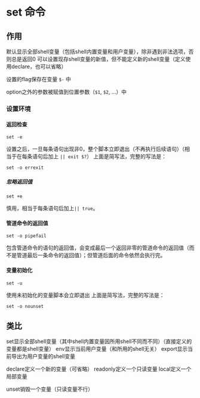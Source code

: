 # set 命令

## 作用
默认显示全部shell变量（包括shell内置变量和用户变量），除非遇到非法选项，否则总是返回0
可以设置现存shell变量的新值，但不能定义新的shell变量（定义使用declare，也可以省略）

设置的flag保存在变量 `$-` 中

option之外的参数被赋值到位置参数（`$1`, `$2`, ...）中

### 设置环境
#### 返回检查
```
set -e
```
设置之后，一旦每条语句出现非0，整个脚本立即退出（不再执行后续语句）（相当于在每条语句后加上 `|| exit $?`）
上面是简写法，完整的写法是：
```
set -o errexit
```

##### 忽略返回值
```
set +e
```
慎用，相当于每条语句后加上`|| true`。

#### 管道命令的返回值
```
set -o pipefail
```
包含管道命令的语句的返回值，会变成最后一个返回非零的管道命令的返回值（而不是管道最后一条命令的返回值）；但管道后面的命令依然会执行完。

#### 变量初始化
```
set -u
```
使用未初始化的变量脚本会立即退出
上面是简写法，完整的写法是：
```
set -o nounset
```


## 类比
set显示全部shell变量（其中shell内置变量因所用shell不同而不同）（直接定义的变量都是shell变量）
env显示当前用户变量（和所用的shell无关）
export显示当前导出为用户变量的shell变量

declare定义一个新的变量（可省略）
readonly定义一个只读变量
local定义一个局部变量

unset销毁一个变量（只读变量不行）

